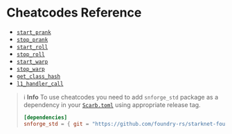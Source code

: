 # Cheatcodes Reference

* [`start_prank`](cheatcodes/start_prank.md)
* [`stop_prank`](cheatcodes/stop_prank.md)
* [`start_roll`](cheatcodes/start_roll.md)
* [`stop_roll`](cheatcodes/stop_roll.md)
* [`start_warp`](cheatcodes/start_warp.md)
* [`stop_warp`](cheatcodes/stop_warp.md)
* [`get_class_hash`](cheatcodes/get_class_hash.md)
* [`l1_handler_call`](cheatcodes/l1_handler_call.md)

> ℹ️ **Info**
> To use cheatcodes you need to add `snforge_std` package as a dependency in
> your [`Scarb.toml`](https://docs.swmansion.com/scarb/docs/guides/dependencies.html#adding-a-dependency) 
> using appropriate release tag.
>```toml
> [dependencies]
> snforge_std = { git = "https://github.com/foundry-rs/starknet-foundry.git", tag = "v0.4.0" }
> ```
